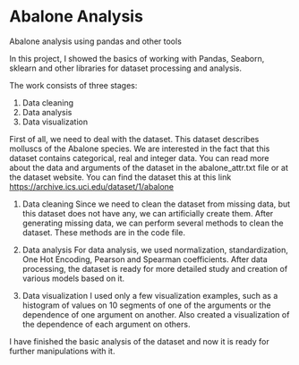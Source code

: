 # Abalone Analysis

Abalone analysis using pandas and other tools


In this project, I showed the basics of working with Pandas, Seaborn, sklearn and other libraries for dataset processing and analysis.

The work consists of three stages:
1. Data cleaning
2. Data analysis
3. Data visualization


First of all, we need to deal with the dataset. This dataset describes molluscs of the Abalone species. We are interested in the fact that this dataset contains categorical, real and integer data. You can read more about the data and arguments of the dataset in the abalone_attr.txt file or at the dataset website. You can find the dataset this at this link https://archive.ics.uci.edu/dataset/1/abalone

1. Data cleaning
Since we need to clean the dataset from missing data, but this dataset does not have any, we can artificially create them.
After generating missing data, we can perform several methods to clean the dataset. These methods are in the code file.

2. Data analysis
For data analysis, we used normalization, standardization, One Hot Encoding, Pearson and Spearman coefficients. After data processing, the dataset is ready for more detailed study and creation of various models based on it.

3. Data visualization
I used only a few visualization examples, such as a histogram of values on 10 segments of one of the arguments or the dependence of one argument on another. Also created a visualization of the dependence of each argument on others.

I have finished the basic analysis of the dataset and now it is ready for further manipulations with it.
